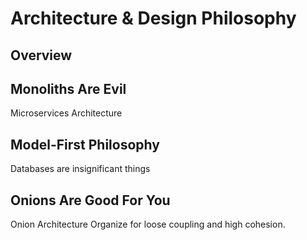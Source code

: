 # Architecture & Design Philosophy

## Overview

## Monoliths Are Evil
Microservices Architecture

## Model-First Philosophy
Databases are insignificant things

## Onions Are Good For You
Onion Architecture
Organize for loose coupling and high cohesion.